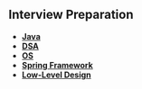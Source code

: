 ## Interview Preparation
- **[Java](https://github.com/kvinay7/interview-preparation/blob/main/Java.md)**
- **[DSA](https://github.com/kvinay7/interview-preparation/blob/main/DSA.md)**
- **[OS](https://github.com/kvinay7/interview-preparation/blob/main/OS.md)**
- **[Spring Framework](https://github.com/kvinay7/interview-preparation/blob/main/Spring%20Framework.md)**
- **[Low-Level Design](https://github.com/ashishps1/awesome-low-level-design)**
